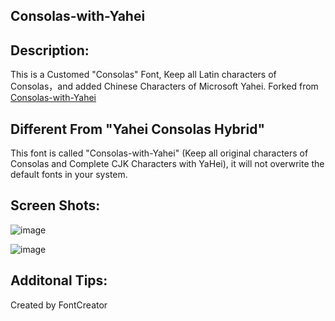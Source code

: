 Consolas-with-Yahei
---

Description:
---

This is a Customed "Consolas" Font, Keep all Latin characters of Consolas，and added Chinese Characters of Microsoft Yahei. Forked from [Consolas-with-Yahei](github.com/edward-p/Consolas-with-Yahei)

Different From "Yahei Consolas Hybrid"
---

This font is called "Consolas-with-Yahei" (Keep all original characters of Consolas and Complete CJK Characters with YaHei), it will not overwrite the default fonts in your system.

Screen Shots:
---

![image](https://github.com/yuexiahu/Consolas-with-Yahei/raw/master/Screenshots/js.png "Javascript")

![image](https://github.com/yuexiahu/Consolas-with-Yahei/raw/master/Screenshots/md.png "Markdown")

Additonal Tips:
---
Created by FontCreator
